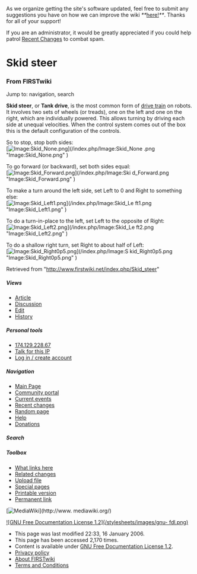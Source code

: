 As we organize getting the site's software updated, feel free to submit any
suggestions you have on how we can improve the wiki
_**_[here!](/index.php/User:Hallry/Suggestions "User:Hallry/Suggestions"
)_**_. Thanks for all of your support!

If you are an administrator, it would be greatly appreciated if you could help
patrol [Recent Changes](/index.php/Special:Recentchanges
"Special:Recentchanges" ) to combat spam.

# Skid steer

### From FIRSTwiki

Jump to: navigation, search

**Skid steer**, or **Tank drive**, is the most common form of [drive train](/index.php/Drive_train "Drive train" ) on robots. It involves two sets of wheels (or treads), one on the left and one on the right, which are individually powered. This allows turning by driving each side at unequal velocities. When the control system comes out of the box this is the default configuration of the controls. 

So to stop, stop both sides:  
[![Image:Skid_None.png](/media/8/8f/Skid_None.png)](/index.php/Image:Skid_None
.png "Image:Skid_None.png" )

To go forward (or backward), set both sides equal:  
[![Image:Skid_Forward.png](/media/7/76/Skid_Forward.png)](/index.php/Image:Ski
d_Forward.png "Image:Skid_Forward.png" )

To make a turn around the left side, set Left to 0 and Right to something
else:  
[![Image:Skid_Left1.png](/media/9/99/Skid_Left1.png)](/index.php/Image:Skid_Le
ft1.png "Image:Skid_Left1.png" )

To do a turn-in-place to the left, set Left to the opposite of Right:  
[![Image:Skid_Left2.png](/media/6/62/Skid_Left2.png)](/index.php/Image:Skid_Le
ft2.png "Image:Skid_Left2.png" )

To do a shallow right turn, set Right to about half of Left:  
[![Image:Skid_Right0p5.png](/media/5/51/Skid_Right0p5.png)](/index.php/Image:S
kid_Right0p5.png "Image:Skid_Right0p5.png" )

Retrieved from "<http://www.firstwiki.net/index.php/Skid_steer>"

##### Views

  * [Article](/index.php/Skid_steer)
  * [Discussion](/index.php/Talk:Skid_steer)
  * [Edit](/index.php?title=Skid_steer&action=edit)
  * [History](/index.php?title=Skid_steer&action=history)

##### Personal tools

  * [174.129.228.67](/index.php/User:174.129.228.67)
  * [Talk for this IP](/index.php/User_talk:174.129.228.67)
  * [Log in / create account](/index.php?title=Special:Userlogin&returnto=Skid_steer)

[](/index.php/Main_Page "Main Page" )

##### Navigation

  * [Main Page](/index.php/Main_Page)
  * [Community portal](/index.php/FIRSTwiki:Community_portal)
  * [Current events](/index.php/Current_events)
  * [Recent changes](/index.php/Special:Recentchanges)
  * [Random page](/index.php/Special:Random)
  * [Help](/index.php/FIRSTwiki:Help)
  * [Donations](/index.php/FIRSTwiki:Site_support)

##### Search



##### Toolbox

  * [What links here](/index.php/Special:Whatlinkshere/Skid_steer)
  * [Related changes](/index.php/Special:Recentchangeslinked/Skid_steer)
  * [Upload file](/index.php/Special:Upload)
  * [Special pages](/index.php/Special:Specialpages)
  * [Printable version](/index.php?title=Skid_steer&printable=yes)
  * [Permanent link](/index.php?title=Skid_steer&oldid=42579)

[![MediaWiki](/skins/common/images/poweredby_mediawiki_88x31.png)](http://www.
mediawiki.org/)

[![GNU Free Documentation License 1.2](/stylesheets/images/gnu-
fdl.png)](http://www.gnu.org/copyleft/fdl.html)

  * This page was last modified 22:33, 16 January 2006.
  * This page has been accessed 2,170 times.
  * Content is available under [GNU Free Documentation License 1.2](http://www.gnu.org/copyleft/fdl.html "http://www.gnu.org/copyleft/fdl.html" ).
  * [Privacy policy](/index.php/FIRSTwiki:Privacy_policy "FIRSTwiki:Privacy policy" )
  * [About FIRSTwiki](/index.php/FIRSTwiki:About "FIRSTwiki:About" )
  * [Terms and Conditions](/index.php/FIRSTwiki:Terms_and_conditions "FIRSTwiki:Terms and conditions" )

